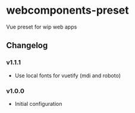 # webcomponents-preset

Vue preset for wip web apps

## Changelog

### v1.1.1

* Use local fonts for vuetify (mdi and roboto)

### v1.0.0

* Initial configuration
